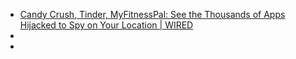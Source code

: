 - [Candy Crush, Tinder, MyFitnessPal: See the Thousands of Apps Hijacked to Spy on Your Location | WIRED](https://www.wired.com/story/gravy-location-data-app-leak-rtb)
-
-